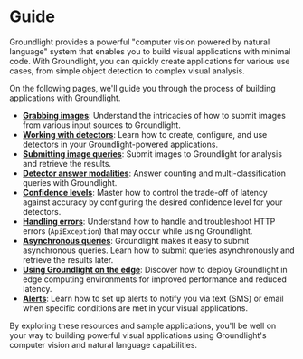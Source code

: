 # Guide

Groundlight provides a powerful "computer vision powered by natural language" system that enables you to build visual applications with minimal code. With Groundlight, you can quickly create applications for various use cases, from simple object detection to complex visual analysis.

On the following pages, we'll guide you through the process of building applications with Groundlight.
- **[Grabbing images](2-grabbing-images.md)**: Understand the intricacies of how to submit images from various input sources to Groundlight.
- **[Working with detectors](3-working-with-detectors.md)**: Learn how to create, configure, and use detectors in your Groundlight-powered applications.
- **[Submitting image queries](4-submitting-image-queries.md)**: Submit images to Groundlight for analysis and retrieve the results.
- **[Detector answer modalities](5-detector-modalities.md)**: Answer counting and multi-classification queries with Groundlight.
- **[Confidence levels](6-managing-confidence.md)**: Master how to control the trade-off of latency against accuracy by configuring the desired confidence level for your detectors.
- **[Handling errors](7-handling-errors.md)**: Understand how to handle and troubleshoot HTTP errors (`ApiException`) that may occur while using Groundlight.
- **[Asynchronous queries](8-async-queries.md)**: Groundlight makes it easy to submit asynchronous queries. Learn how to submit queries asynchronously and retrieve the results later.
- **[Using Groundlight on the edge](9-edge.md)**: Discover how to deploy Groundlight in edge computing environments for improved performance and reduced latency.
- **[Alerts](10-alerts.md)**: Learn how to set up alerts to notify you via text (SMS) or email when specific conditions are met in your visual applications.


By exploring these resources and sample applications, you'll be well on your way to building powerful visual applications using Groundlight's computer vision and natural language capabilities.
